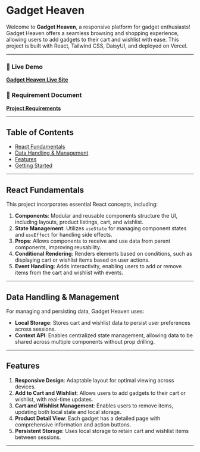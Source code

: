 # Gadget Heaven

Welcome to **Gadget Heaven**, a responsive platform for gadget enthusiasts! Gadget Heaven offers a seamless browsing and shopping experience, allowing users to add gadgets to their cart and wishlist with ease. This project is built with React, Tailwind CSS, DaisyUI, and deployed on Vercel.

---

### 🚀 Live Demo
[**Gadget Heaven Live Site**](https://gadgets_heaven.surge.sh/)

### 📄 Requirement Document
[**Project Requirements**](./public/Batch-10_Assignment-08_combined.png)

---

## Table of Contents
- [React Fundamentals](#react-fundamentals)
- [Data Handling & Management](#data-handling--management)
- [Features](#features)
- [Getting Started](#getting-started)

---

## React Fundamentals

This project incorporates essential React concepts, including:

1. **Components**: Modular and reusable components structure the UI, including layouts, product listings, cart, and wishlist.
2. **State Management**: Utilizes `useState` for managing component states and `useEffect` for handling side effects.
3. **Props**: Allows components to receive and use data from parent components, improving reusability.
4. **Conditional Rendering**: Renders elements based on conditions, such as displaying cart or wishlist items based on user actions.
5. **Event Handling**: Adds interactivity, enabling users to add or remove items from the cart and wishlist with events.

---

## Data Handling & Management

For managing and persisting data, Gadget Heaven uses:

- **Local Storage**: Stores cart and wishlist data to persist user preferences across sessions.
- **Context API**: Enables centralized state management, allowing data to be shared across multiple components without prop drilling.

---

## Features

1. **Responsive Design**: Adaptable layout for optimal viewing across devices.
2. **Add to Cart and Wishlist**: Allows users to add gadgets to their cart or wishlist, with real-time updates.
3. **Cart and Wishlist Management**: Enables users to remove items, updating both local state and local storage.
4. **Product Detail View**: Each gadget has a detailed page with comprehensive information and action buttons.
5. **Persistent Storage**: Uses local storage to retain cart and wishlist items between sessions.

---
